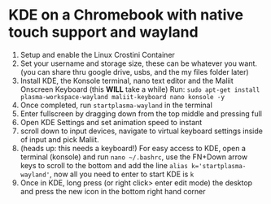 # KDE on a Chromebook with native touch support and wayland
1. Setup and enable the Linux Crostini Container
2. Set your username and storage size, these can be whatever you want. (you can share thru google drive, usbs, and the my files folder later)
3. Install KDE, the Konsole terminal, nano text editor and the Maliit Onscreen Keyboard (this **WILL** take a while)
	Run: `sudo apt-get install plasma-workspace-wayland maliit-keyboard nano konsole -y`
4. Once completed, run `startplasma-wayland` in the terminal 
5. Enter fullscreen by dragging down from the top middle and pressing full
6. Open KDE Settings and set animation speed to instant
7. scroll down to input devices, navigate to virtual keyboard settings inside of input and pick Maliit.
8. (heads up: this needs a keyboard!) For easy access to KDE, open a terminal (konsole)  and run `nano ~/.bashrc`, use the FN+Down arrow keys to scroll to the bottom and add the line `alias k='startplasma-wayland'`, now all you need to enter to start KDE is `k`
9. Once in KDE, long press (or right click> enter edit mode) the desktop and press the new icon in the bottom right hand corner 
<!--stackedit_data:
eyJoaXN0b3J5IjpbNjgyMjk0OTY2LC03ODM5NDk2NzEsLTE0Nz
EzNDc3MzFdfQ==
-->